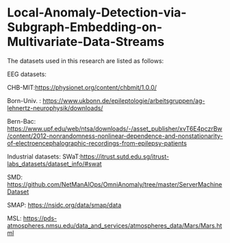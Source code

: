 # Local-Anomaly-Detection-via-Subgraph-Embedding-on-Multivariate-Data-Streams


The datasets used in this research are listed as follows:

EEG datasets:

CHB-MIT:https://physionet.org/content/chbmit/1.0.0/

Born-Univ. : https://www.ukbonn.de/epileptologie/arbeitsgruppen/ag-lehnertz-neurophysik/downloads/

Bern-Bac: https://www.upf.edu/web/ntsa/downloads/-/asset_publisher/xvT6E4pczrBw/content/2012-nonrandomness-nonlinear-dependence-and-nonstationarity-of-electroencephalographic-recordings-from-epilepsy-patients

Industrial datasets:
SWaT:https://itrust.sutd.edu.sg/itrust-labs_datasets/dataset_info/#swat

SMD: https://github.com/NetManAIOps/OmniAnomaly/tree/master/ServerMachineDataset

SMAP: https://nsidc.org/data/smap/data

MSL: https://pds-atmospheres.nmsu.edu/data_and_services/atmospheres_data/Mars/Mars.html
